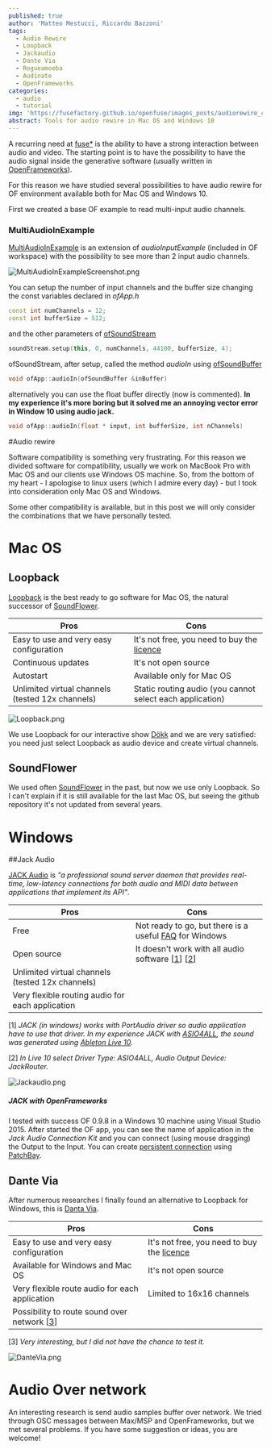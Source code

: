 ```yaml
---
published: true
author: 'Matteo Mestucci, Riccardo Bazzoni'
tags:
  - Audio Rewire
  - Loopback
  - Jackaudio
  - Dante Via
  - Rogueamoeba
  - Audinate
  - OpenFrameworks
categories:
  - audio
  - tutorial
img: 'https://fusefactory.github.io/openfuse/images_posts/audiorewire_cover.jpg'
abstract: Tools for audio rewire in Mac OS and Windows 10
---
```


A recurring need at [fuse*](http://www.fuseworks.it/) is the ability to have a strong interaction between audio and video. The starting point is to have the possibility to have the audio signal inside the generative software (usually written in [OpenFrameworks](http://openframeworks.cc/)).

For this reason we have studied several possibilities to have audio rewire for OF
environment available both for Mac OS and Windows 10.

First we created a base OF example to read multi-input audio channels.

### MultiAudioInExample

[MultiAudioInExample](https://github.com/fusefactory/MultiAudioInExample) is an extension of _audioInputExample_ (included in OF workspace) with the possibility to see more than 2 input audio channels.

![MultiAudioInExampleScreenshot.png](../images_posts/2018-04-20-MultiAudioInExampleScreenshot.png)

You can setup the number of input channels and the buffer size changing the const variables declared in _ofApp.h_
```c++
const int numChannels = 12;
const int bufferSize = 512;
```
and the other parameters of [ofSoundStream](http://openframeworks.cc/documentation/sound/ofSoundStream/)
```c++
soundStream.setup(this, 0, numChannels, 44100, bufferSize, 4);
```

ofSoundStream, after setup, called the method _audioIn_ using [ofSoundBuffer](http://openframeworks.cc/documentation/sound/ofSoundBuffer/)
```c++
void ofApp::audioIn(ofSoundBuffer &inBuffer)
```

alternatively you can use the float buffer directly (now is commented). **In my experience it's more boring but it solved me an annoying vector error in Window 10 using audio jack.**
```c++
void ofApp::audioIn(float * input, int bufferSize, int nChannels)
```

#Audio rewire

Software compatibility is something very frustrating. For this reason we divided software for compatibility, usually we work on MacBook Pro with Mac OS and our clients use Windows OS machine.
So, from the bottom of my heart - I apologise to linux users (which I admire every day) - but I took into consideration only Mac OS and Windows.

Some other compatibility is available, but in this post we will only consider the combinations that we have personally tested.


# Mac OS
## Loopback

[Loopback](https://rogueamoeba.com/loopback/) is the best ready to go software for Mac OS, the natural successor of [SoundFlower](https://rogueamoeba.com/freebies/soundflower/).

Pros | Cons
------------ | -------------
Easy to use and very easy configuration | It's not free, you need to buy the [licence](https://rogueamoeba.com/loopback/buy.php)
Continuous updates | It's not open source
Autostart | Available only for Mac OS
Unlimited virtual channels (tested 12x channels) | Static routing audio (you cannot select each application)

![Loopback.png](../images_posts/2018-04-20-loopback.png)


We use Loopback for our interactive show [Dökk](http://fuseworks.it/en/project/dokk-en/) and we are very satisfied: you need just select Loopback as audio device and create virtual channels.

## SoundFlower

We used often [SoundFlower](https://github.com/RogueAmoeba/Soundflower-Original) in the past, but now we use only Loopback. So I can't explain if it is still available for the last Mac OS, but seeing the github repository it's not updated from several years.


# Windows

##Jack Audio

[JACK Audio](http://jackaudio.org/) is _"a professional sound server daemon that provides real-time, low-latency connections for both audio and MIDI data between applications that implement its API"_.

Pros | Cons
------------ | -------------
Free | Not ready to go, but there is a useful [FAQ](http://jackaudio.org/faq/jack_on_windows.html) for Windows
Open source | It doesn't work with all audio software [[1]()] [[2]()]
Unlimited virtual channels (tested 12x channels) |
Very flexible routing audio for each application |

[1] _JACK (in windows) works with PortAudio driver so audio application have to use that driver. In my experience JACK with [ASIO4ALL](http://www.asio4all.org/), the sound was generated using [Ableton Live 10](https://www.ableton.com/en/live/)._

[2] _In Live 10 select Driver Type: ASIO4ALL, Audio Output Device: JackRouter._

![Jackaudio.png](../images_posts/2018-04-20-jackaudio.png)


##### JACK with OpenFrameworks

I tested with success OF 0.9.8 in a Windows 10 machine using Visual Studio 2015. After started the OF app, you can see the name of application in the _Jack Audio Connection Kit_ and you can connect (using mouse dragging) the Output to the Input. You can create [persistent connection](http://jackaudio.org/faq/persistent_connections.html) using [PatchBay](http://www.rncbc.org/drupal/node/76).


## Dante Via

After numerous researches I finally found an alternative to Loopback for Windows, this is [Danta Via](https://www.audinate.com/products/software/dante-via).

Pros | Cons
------------ | -------------
Easy to use and very easy configuration | It's not free, you need to buy the [licence](https://www.audinate.com/products/software/dante-via#getvia)
Available for Windows and Mac OS | It's not open source
Very flexible route audio for each application| Limited to 16x16 channels
Possibility to route sound over network [[3]()]  |

[3] _Very interesting, but I did not have the chance to test it._


![DanteVia.png](../images_posts/2018-04-20-dante-via.png)



# Audio Over network

An interesting research is send audio samples buffer over network. We tried through OSC messages between Max/MSP and OpenFrameworks, but we met several problems. If you have some suggestion or ideas, you are welcome!
